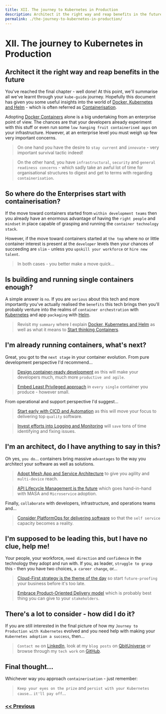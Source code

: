 ```yaml
---
title: XII. The journey to Kubernetes in Production
description: Architect it the right way and reap benefits in the future
permalink: ./the-journey-to-kubernetes-in-production/
---
```


# XII. The journey to Kubernetes in Production

## Architect it the right way and reap benefits in the future

You've reached the final chapter - well done! At this point, we'll summarise all we've learnt through your `kube-guide` journey. Hopefully this document has given you some useful insights into the world of [Docker, Kubernetes and Helm](./docker-kubernetes-and-helm) - which is often referred as [Containerisation](./start-thinking-containers).

Adopting [Docker Containers](https://www.docker.com/) alone is a big undertaking from an enterprise point of view. The chances are that your developers already experiment with this stuff or even run some `low hanging fruit containerised apps` on your infrastructure. However, at an enterprise level you must weigh up few very important concerns.

> On one hand you have the desire to `stay current` and `innovate` - very important survival tactic indeed! 

> On the other hand, you have `infrastructural`, `security` and `general readiness concerns` - which sadly take an awful lot of time for organisational structures to digest and get to terms with regarding `containerisation`.

## So where do the Enterprises start with containerisation?

If the move toward containers started from `within development teams` then you already have an enormous advantage of having the `right people` and `mindset` in place capable of grasping and running the `container technology stack`.

However, if the move toward containers started at `the top` where no or little container interest is present at the `developer` levels then your chances of succeeding are `slim` - unless you `upskill your workforce` or `hire new talent`.

> In both cases - you better make a move quick...

## Is building and running single containers enough?

A simple answer is `no`. If you are `serious` about this tech and more importantly you've actually realised the `benefits` this tech brings then you'll probably venture into the realms of `container orchestration` with [Kubernetes](https://kubernetes.io/) and app `packaging` with [Helm](https://helm.sh/).

> Revisit my `summary` where I explain [Docker, Kubernetes and Helm](./docker-kubernetes-and-helm) as well as what it means to [Start thinking Containers](./start-thinking-containers).

## I'm already running containers, what's next?

Great, you got to the `next stage` in your container evolution. From pure development perspective I'd recommend...

> [Design container-ready development](./design-container-ready-development) as this will make your developers much, much more `productive and agile`.

> [Embed Least Privileged approach](./embed-least-privileged-approach) in `every single` container you produce - however small.

From operational and support perspective I'd suggest...

> [Start early with CICD and Automation](./start-early-with-cicd-and-automation) as this will move your focus to delivering top `quality` software.

> [Invest efforts into Logging and Monitoring](./invest-efforts-into-logging-and-monitoring) will `save` tons of time identifying and fixing issues.

## I'm an architect, do I have anything to say in this?

Oh yes, `you do`... containers bring massive `advantages` to the way you architect your software as well as solutions.

> [Adopt Mesh App and Service Architecture](./adopt-mesh-app-and-service-architecture) to give you agility and `multi-device` reach.

> [API Lifecycle Management is the future](./api-lifecycle-management-is-the-future) which goes hand-in-hand with MASA and `Microservice` adoption.

Finally, `collaborate` with developers, infrastructure, and operations teams and...

> [Consider PlatformOps for delivering software](./consider-platformops-for-delivering-software) so that the `self service` capacity becomes a reality.

## I'm supposed to be leading this, but I have no clue, help me!

Your people, your workforce, `need direction` and `confidence` in the technology they adopt and run with. If you, as leader, `struggle to grasp` this - then you have two choices, `a career change`, or...

> [Cloud-First strategy is the theme of the day](./cloud-first-strategy-is-the-theme-of-the-day) so start `future-proofing` your business before it's too late.

> [Embrace Product-Oriented Delivery model](./embrace-product-oriented-delivery-model) which is probably best thing you can give to your `stakeholders`.

## There's a lot to consider - how did I do it?

If you are still interested in the final picture of how my `Journey to Production with Kubernetes` evolved and you need help with making your `Kubernetes adoption a success`, then...

> `Contact me` on [LinkedIn](https://uk.linkedin.com/in/marcinnarloch), look at my `blog posts` on [QbitUniverse](https://qbituniverse.com/) or browse through my `tech work` on [GitHub](https://github.com/qbituniverse).

## Final thought...

Whichever way you approach `containerisation` - just remember:

> `Keep your eyes on the prize` and `persist with your Kubernetes cause`... `it'll pay off`...

### [<< Previous](./embrace-product-oriented-delivery-model)